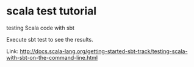 # scala test tutorial

testing Scala code with sbt

Execute sbt test to see the results.

Link: http://docs.scala-lang.org/getting-started-sbt-track/testing-scala-with-sbt-on-the-command-line.html
